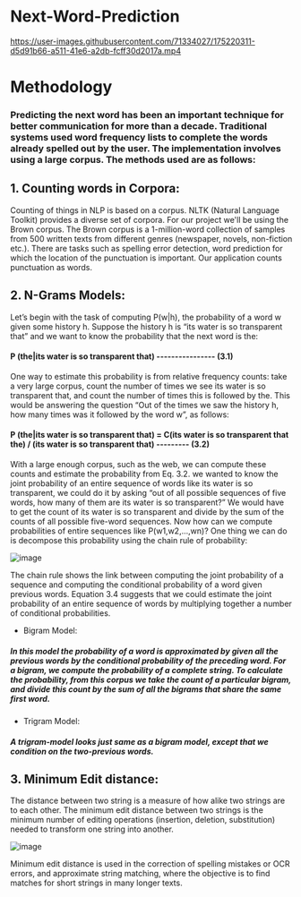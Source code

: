 # Next-Word-Prediction

https://user-images.githubusercontent.com/71334027/175220311-d5d91b66-a511-41e6-a2db-fcff30d2017a.mp4


# Methodology 

### Predicting the next word has been an important technique for better communication for more than a decade. Traditional systems used word frequency lists to complete the words already spelled out by the user. The implementation involves using a large corpus. The methods used are as follows: 

## 1. Counting words in Corpora:
Counting of things in NLP is based on a corpus. NLTK (Natural Language Toolkit) provides a diverse set 
of corpora. For our project we'll be using the Brown corpus. The Brown corpus is a 1-million-word 
collection of samples from 500 written texts from different genres (newspaper, novels, non-fiction etc.). 
There are tasks such as spelling error detection, word prediction for which the location of the punctuation is 
important. Our application counts punctuation as words.

## 2. N-Grams Models: 
Let’s begin with the task of computing P(w|h), the probability of a word w given some history h. Suppose 
the history h is “its water is so transparent that” and we want to know the probability that the next word is 
the: 
   ####                              P (the|its water is so transparent that)   ----------------  (3.1) 
 
One way to estimate this probability is from relative frequency counts: take a very large corpus, count the 
number of times we see its water is so transparent that, and count the number of times this is followed by 
the. This would be answering the question “Out of the times we saw the history h, how many times was it 
followed by the word w”, as follows: 
 
####                                 P (the|its water is so transparent that) =  C(its water is so transparent that the) / (its water is so transparent that)  ---------   (3.2)  
 
 With a large enough corpus, such as the web, we can compute these counts and estimate the probability 
from Eq. 3.2. 
we wanted to know the joint probability of an entire sequence of words like its water is so transparent, we 
could do it by asking “out of all possible sequences of five words, how many of them are its water is so 
transparent?” We would have to get the count of its water is so transparent and divide by the sum of the 
counts of all possible five-word sequences. Now how can we compute probabilities of entire sequences like 
P(w1,w2,...,wn)? One thing we can do is decompose this probability using the chain rule of probability: 

![image](https://user-images.githubusercontent.com/71334027/175220697-e893f399-55c9-4e44-94f8-f6f22b8105ae.png)

The chain rule shows the link between computing the joint probability of a sequence and computing the 
conditional probability of a word given previous words. Equation 3.4 suggests that we could estimate the 
joint probability of an entire sequence of words by multiplying together a number of conditional 
probabilities. 

- Bigram Model:
##### In this model the probability of a word is approximated by given all the previous words by the conditional probability of the preceding word. For a bigram, we compute the probability of a complete string. To calculate the probability, from this corpus we take the count of a particular bigram, and divide this count by the sum of all the bigrams that share the same first word. 

- Trigram Model:
##### A trigram-model looks just same as a bigram model, except that we condition on the two-previous words.

## 3. Minimum Edit distance: 
The distance between two string is a measure of how alike two strings are to each other. The minimum 
edit distance between two strings is the minimum number of editing operations (insertion, deletion, 
substitution) needed to transform one string into another. 

![image](https://user-images.githubusercontent.com/71334027/175221187-d2740ee9-75ed-478c-9e36-2afd5857f23b.png)

Minimum edit distance is used in the correction of spelling mistakes or OCR errors, and approximate 
string matching, where the objective is to find matches for short strings in many longer texts. 


